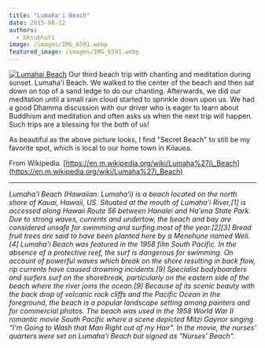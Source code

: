 ```yaml
---
title: "Lumaha'i Beach"
date: 2015-08-12
authors: 
  - bksubhuti
image: /images/IMG_6591.webp
featured_image: /images/IMG_6591.webp
---
```


[![Lumahai Beach](/images/IMG_6591.webp)](/images/2015/08/IMG_6591.webp) Our third beach trip with chanting and meditation during sunset. Lumaha'i Beach. We walked to the center of the beach and then sat down on top of a sand ledge to do our chanting. Afterwards, we did our meditation until a small rain cloud started to sprinkle down upon us. We had a good Dhamma discussion with our driver who is eager to learn about Buddhism and meditation and often asks us when the next trip will happen. Such trips are a blessing for the both of us!

As beautiful as the above picture looks, I find "Secret Beach" to still be my favorite spot, which is local to our home town in Kilauea.

From Wikipedia. [https://en.m.wikipedia.org/wiki/Lumaha%27i\_Beach](https://en.m.wikipedia.org/wiki/Lumaha%27i_Beach)

* * *

_Lumaha'i Beach (Hawaiian: Lumahaʻi) is a beach located on the north shore of Kauai, Hawaii, US. Situated at the mouth of Lumaha'i River,\[1\] is accessed along Hawaii Route 56 between Hanalei and Ha'ena State Park. Due to strong waves, currents and undertow, the beach and bay are considered unsafe for swimming and surfing most of the year.\[2\]\[3\] Bread fruit trees are said to have been planted here by a Menehune named Weli.\[4\] Lumaha'i Beach was featured in the 1958 film South Pacific._  _In the absence of a protective reef, the surf is dangerous for swimming. On account of powerful waves which break on the shore resulting in back flow, rip currents have caused drowning incidents.\[9\] Specialist bodyboarders and surfers surf on the shorebreak, particularly on the eastern side of the beach where the river joins the ocean.\[9\] Because of its scenic beauty with the back drop of volcanic rock cliffs and the Pacific Ocean in the foreground, the beach is a popular landscape setting among painters and for commercial photos. The beach was used in the 1958 World War II romantic movie South Pacific where a scene depicted Mitzi Gaynor singing “I'm Going to Wash that Man Right out of my Hair". In the movie, the nurses' quarters were set on Lumaha'i Beach but signed as "Nurses’ Beach"._